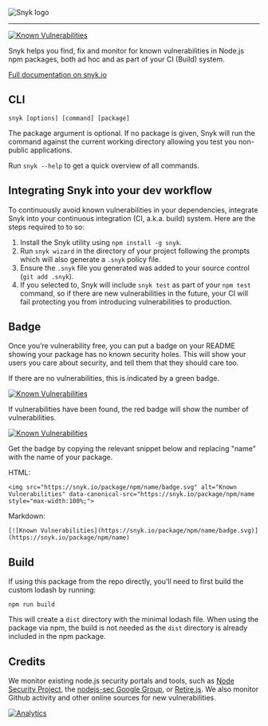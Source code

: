 ![Snyk logo](https://snyk.io/style/asset/logo/snyk-print.svg)

***

[![Known Vulnerabilities](https://snyk.io/test/npm/snyk/badge.svg)](https://snyk.io/test/npm/snyk)

Snyk helps you find, fix and monitor for known vulnerabilities in Node.js npm packages, both ad hoc and as part of your CI (Build) system.

[Full documentation on snyk.io](https://snyk.io/docs/using-snyk/)

## CLI

```console
snyk [options] [command] [package]
```

The package argument is optional. If no package is given, Snyk will run the command against the current working directory allowing you test you non-public applications.

Run `snyk --help` to get a quick overview of all commands.

## Integrating Snyk into your dev workflow

To continuously avoid known vulnerabilities in your dependencies, integrate Snyk into your continuous integration (CI, a.k.a. build) system. Here are the steps required to to so:

1. Install the Snyk utility using `npm install -g snyk`.
2. Run `snyk wizard` in the directory of your project following the prompts which will also generate a `.snyk` policy file.
3. Ensure the `.snyk` file you generated was added to your source control (`git add .snyk`).
4. If you selected to, Snyk will include `snyk test` as part of your `npm test` command, so if there are new vulnerabilities in the future, your CI will fail protecting you from introducing vulnerabilities to production.

## Badge

Once you’re vulnerability free, you can put a badge on your README showing your package has no known security holes. This will show your users you care about security, and tell them that they should care too.

If there are no vulnerabilities, this is indicated by a green badge.

[![Known Vulnerabilities](https://snyk.io/package/npm/name/badge.svg)](https://snyk.io/package/npm/name)

If vulnerabilities have been found, the red badge will show the number of vulnerabilities.

[![Known Vulnerabilities](https://snyk.io/package/npm/jsbin/badge.svg)](https://snyk.io/package/npm/jsbin)

Get the badge by copying the relevant snippet below and replacing "name" with the name of your package.

HTML:

```
<img src="https://snyk.io/package/npm/name/badge.svg" alt="Known Vulnerabilities" data-canonical-src="https://snyk.io/package/npm/name style="max-width:100%;">
```

Markdown:

```
[![Known Vulnerabilities](https://snyk.io/package/npm/name/badge.svg)](https://snyk.io/package/npm/name)
```

## Build

If using this package from the repo directly, you'll need to first build the custom lodash by running:
```
npm run build
```
This will create a `dist` directory with the minimal lodash file.
When using the package via npm, the build is not needed as the `dist` directory is already included in the npm package.

## Credits

<p>We monitor existing node.js security portals and tools, such as <a href="https://nodesecurity.io/">Node Security Project</a>, the <a href="https://groups.google.com/forum/#!forum/nodejs-sec">nodejs-sec Google Group</a>, or <a href="http://retirejs.github.io/retire.js/">Retire.js</a>. We also monitor Github activity and other online sources for new vulnerabilities.</p>

[![Analytics](https://ga-beacon.appspot.com/UA-69111857-2/Snyk/snyk?pixel)](https://snyk.io/)
